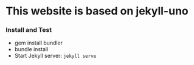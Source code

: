 # This website is based on jekyll-uno


### Install and Test

* gem install bundler
* bundle install
* Start Jekyll server: `jekyll serve`